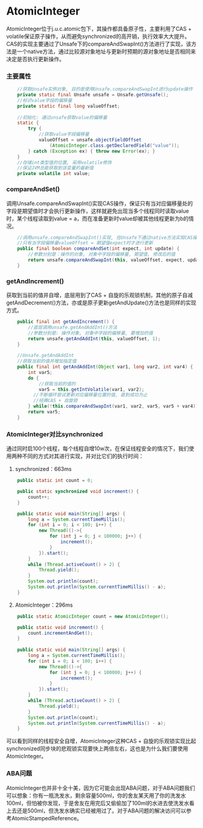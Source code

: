 # AtomicInteger
AtomicInteger位于j.u.c.atomic包下，其操作都具备原子性，主要利用了CAS + volatile保证原子操作，从而避免synchronized的高开销，执行效率大大提升。CAS的实现主要通过了Unsafe下的compareAndSwapInt()方法进行了实现，该方法是一个native方法，通过比较源对象地址与更新时预期的源对象地址是否相同来决定是否执行更新操作。  

### 主要属性
```java
    //获取Unsafe实例对象, 目的是使用Unsafe.compareAndSwapInt进行update操作
    private static final Unsafe unsafe = Unsafe.getUnsafe();
    //标识value字段的偏移量
    private static final long valueOffset;
	
	//初始化: 通过unsafe获取value的偏移量
    static {
        try {
        	//获取value字段偏移量
            valueOffset = unsafe.objectFieldOffset
                (AtomicInteger.class.getDeclaredField("value"));
        } catch (Exception ex) { throw new Error(ex); }
    }
	//存储int类型值的位置, 采用volatile修饰
	//保证JVM总能获取到该变量的最新值
    private volatile int value;
```

### compareAndSet()
调用Unsafe.compareAndSwapInt()实现CAS操作，保证只有当对应偏移量处的字段是期望值时才会执行更新操作，这样就避免出现当多个线程同时读取value时，某个线程读取到value = a，而在准备更新时value却被其他线程更新为b的情况。
```java
    //调用unsafe.compareAndSwapInt()实现, 在Unsafe下通过native方法实现CAS操作
    //只有当字段偏移量valueOffset = 期望值expect时才进行更新
    public final boolean compareAndSet(int expect, int update) {
    	//参数分别是：操作的对象, 对象中字段的偏移量, 期望值, 修改后的值
        return unsafe.compareAndSwapInt(this, valueOffset, expect, update);
    }
```

### getAndIncrement()
获取到当前的值并自增，底层用到了CAS + 自旋的乐观锁机制，其他的原子自减getAndDecrement()方法，亦或是原子更新getAndUpdate()方法也是同样的实现方式。
```java
    public final int getAndIncrement() {
    	//底层调用unsafe.getAndAddInt()方法
    	//参数分别是: 操作对象, 对象中字段的偏移量, 要增加的值
        return unsafe.getAndAddInt(this, valueOffset, 1);
    }
	
	//Unsafe.getAndAddInt
	//获取当前的值并增加指定值
	public final int getAndAddInt(Object var1, long var2, int var4) {
        int var5;
        do {
        	//获取当前的值的
            var5 = this.getIntVolatile(var1, var2);
          //不断循环尝试更新对应偏移量位置的值, 直到成功为止
          //经典CAS + 自旋锁
        } while(!this.compareAndSwapInt(var1, var2, var5, var5 + var4));
        return var5;
    }
```

### AtomicInteger对比synchronized
通过同时启100个线程，每个线程自增10w次，在保证线程安全的情况下，我们使用两种不同的方式对其进行实现，并对比它们的执行时间：
1. synchronized：663ms
```java
    public static int count = 0;

    public static synchronized void increment() {
        count++;
    }

    public static void main(String[] args) {
        long a = System.currentTimeMillis();
        for (int i = 0; i < 100; i++) {
            new Thread(()->{
                for (int j = 0; j < 100000; j++) {
                    increment();
                }
            }).start();
        }
        while (Thread.activeCount() > 2) {
            Thread.yield();
        }
        System.out.println(count);
        System.out.println(System.currentTimeMillis() - a);
    }
```
2. AtomicInteger：296ms
```java
    public static AtomicInteger count = new AtomicInteger();

    public static void increment() {
        count.incrementAndGet();
    }
    
    public static void main(String[] args) {
        long a = System.currentTimeMillis();
        for (int i = 0; i < 100; i++) {
            new Thread(()->{
                for (int j = 0; j < 100000; j++) {
                    increment();
                }
            }).start();
        }
        while (Thread.activeCount() > 2) {
            Thread.yield();
        }
        System.out.println(count);
        System.out.println(System.currentTimeMillis() - a);
    }
```
可以看到同样的线程安全自增，AtomicInteger这种CAS + 自旋的乐观锁实现比起synchronized同步块的悲观锁实现要快上两倍左右，这也是为什么我们要使用AtomicInteger。

### ABA问题
AtomicInteger也并非十全十美，因为它可能会出现ABA问题，对于ABA问题我们可以想象：你有一瓶洗发水，剩余容量500ml，你的舍友某天用了你的洗发水100ml，但怕被你发现，于是舍友在用完后又偷偷加了100ml的水进去使洗发水看上去还是500ml，但洗发水确实已经被用过了。对于ABA问题的解决访问可以参考AtomicStampedReference。